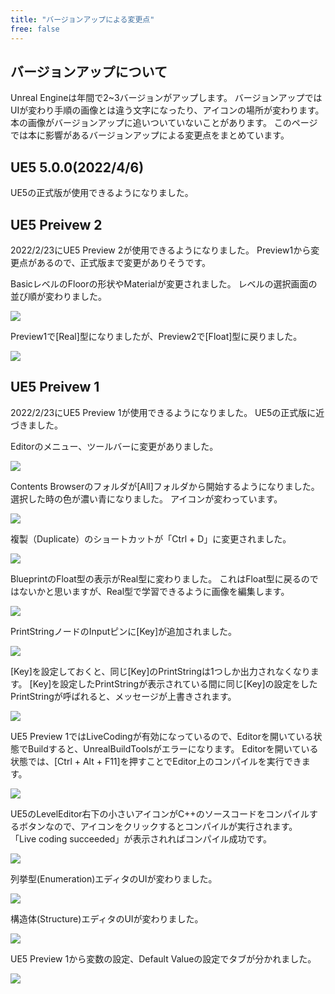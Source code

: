 ```yaml
---
title: "バージョンアップによる変更点"
free: false
---
```


## バージョンアップについて

Unreal Engineは年間で2~3バージョンがアップします。
バージョンアップではUIが変わり手順の画像とは違う文字になったり、アイコンの場所が変わります。
本の画像がバージョンアップに追いついていないことがあります。
このページでは本に影響があるバージョンアップによる変更点をまとめています。

## UE5 5.0.0(2022/4/6)

UE5の正式版が使用できるようになりました。

## UE5 Preivew 2

2022/2/23にUE5 Preview 2が使用できるようになりました。
Preview1から変更点があるので、正式版まで変更がありそうです。

BasicレベルのFloorの形状やMaterialが変更されました。
レベルの選択画面の並び順が変わりました。

![](/images/books/ue5_starter_cpp_and_bp_001/chap_00_version_update/2022-03-09-06-03-22.png)

Preview1で[Real]型になりましたが、Preview2で[Float]型に戻りました。

![](/images/books/ue5_starter_cpp_and_bp_001/chap_00_version_update/2022-03-09-06-11-20.png)

## UE5 Preivew 1

2022/2/23にUE5 Preview 1が使用できるようになりました。
UE5の正式版に近づきました。

Editorのメニュー、ツールバーに変更がありました。

![](/images/books/ue5_starter_cpp_and_bp_001/chap_00_version_update/2022-03-05-09-25-26.png)

Contents Browserのフォルダが[All]フォルダから開始するようになりました。
選択した時の色が濃い青になりました。
アイコンが変わっています。

![](/images/books/ue5_starter_cpp_and_bp_001/chap_00_version_update/2022-03-05-09-31-47.png)

複製（Duplicate）のショートカットが「Ctrl + D」に変更されました。

![](/images/books/ue5_starter_cpp_and_bp_001/chap_00_version_update/2022-03-05-10-35-55.png)

BlueprintのFloat型の表示がReal型に変わりました。
これはFloat型に戻るのではないかと思いますが、Real型で学習できるように画像を編集します。

![](/images/books/ue5_starter_cpp_and_bp_001/chap_00_version_update/2022-03-05-09-36-35.png)

PrintStringノードのInputピンに[Key]が追加されました。

![](/images/books/ue5_starter_cpp_and_bp_001/chap_00_version_update/2022-03-05-09-40-20.png)

[Key]を設定しておくと、同じ[Key]のPrintStringは1つしか出力されなくなります。
[Key]を設定したPrintStringが表示されている間に同じ[Key]の設定をしたPrintStringが呼ばれると、メッセージが上書きされます。

![](/images/books/ue5_starter_cpp_and_bp_001/chap_00_version_update/2022-03-05-09-41-22.png)

UE5 Preview 1ではLiveCodingが有効になっているので、Editorを開いている状態でBuildすると、UnrealBuildToolsがエラーになります。
Editorを開いている状態では、[Ctrl + Alt + F11]を押すことでEditor上のコンパイルを実行できます。

![](/images/books/ue5_starter_cpp_and_bp_001/chap_02_cpp-print_string/2022-02-23-10-35-35.png)

UE5のLevelEditor右下の小さいアイコンがC++のソースコードをコンパイルするボタンなので、アイコンをクリックするとコンパイルが実行されます。
「Live coding succeeded」が表示されればコンパイル成功です。

![](/images/books/ue5_starter_cpp_and_bp_001/chap_02_cpp-print_string/2022-02-23-10-58-50.png)

列挙型(Enumeration)エディタのUIが変わりました。

![](/images/books/ue5_starter_cpp_and_bp_001/chap_00_version_update/2022-03-05-16-24-36.png)

構造体(Structure)エディタのUIが変わりました。

![](/images/books/ue5_starter_cpp_and_bp_001/chap_02_bp-structure/2022-02-05-06-00-20.png)

UE5 Preview 1から変数の設定、Default Valueの設定でタブが分かれました。

![](/images/books/ue5_starter_cpp_and_bp_001/chap_00_version_update/2022-03-06-19-23-24.png)


